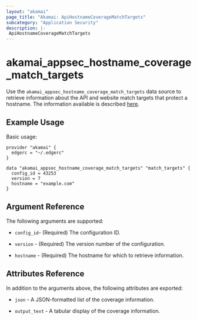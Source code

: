 ```yaml
---
layout: "akamai"
page_title: "Akamai: ApiHostnameCoverageMatchTargets"
subcategory: "Application Security"
description: |-
 ApiHostnameCoverageMatchTargets
---
```


# akamai_appsec_hostname_coverage_match_targets

Use the `akamai_appsec_hostname_coverage_match_targets` data source to retrieve information about the API and website match targets that protect a hostname. The information available is described [here](https://developer.akamai.com/api/cloud_security/application_security/v1.html#gethostnamecoveragematchtargets).

## Example Usage

Basic usage:

```hcl
provider "akamai" {
  edgerc = "~/.edgerc"
}

data "akamai_appsec_hostname_coverage_match_targets" "match_targets" {
  config_id = 43253
  version = 7
  hostname = "example.com"
}
```

## Argument Reference

The following arguments are supported:

* `config_id`- (Required) The configuration ID.

* `version` - (Required) The version number of the configuration.

* `hostname` - (Required) The hostname for which to retrieve information.

## Attributes Reference

In addition to the arguments above, the following attributes are exported:

* `json` - A JSON-formatted list of the coverage information.

* `output_text` - A tabular display of the coverage information.

